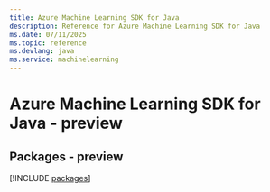 ```yaml
---
title: Azure Machine Learning SDK for Java
description: Reference for Azure Machine Learning SDK for Java
ms.date: 07/11/2025
ms.topic: reference
ms.devlang: java
ms.service: machinelearning
---
```

# Azure Machine Learning SDK for Java - preview
## Packages - preview
[!INCLUDE [packages](machine-learning-index.md)]